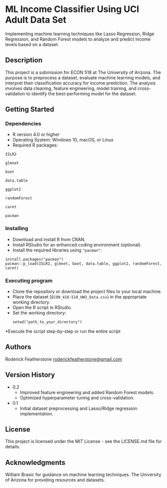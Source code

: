 # ML Income Classifier Using UCI Adult Data Set

Implementing machine learning techniques like Lasso Regression, Ridge Regression, and Random Forest models to analyze and predict income levels based on a dataset.

## Description

This project is a submission for ECON 518 at The University of Arizona. The purpose is to preprocess a dataset, evaluate machine learning models, and interpret their classification accuracy for income prediction. The analysis involves data cleaning, feature engineering, model training, and cross-validation to identify the best-performing model for the dataset.

## Getting Started

### Dependencies

* R version 4.0 or higher
* Operating System: Windows 10, macOS, or Linux
* Required R packages:
```
ISLR2
```
```
glmnet
```
```
boot
```
```
data.table
```
```
ggplot2
```
```
randomForest
```
```
caret
```
```
pacman
```

### Installing

* Download and install R from CRAN.
* Install RStudio for an enhanced coding environment (optional).
* Install the required libraries using ```"pacman"```:
```
install.packages("pacman")
pacman::p_load(ISLR2, glmnet, boot, data.table, ggplot2, randomForest, caret)
```

### Executing program

* Clone the repository or download the project files to your local machine.
* Place the dataset (```ECON_418-518_HW3_Data.csv```) in the appropriate working directory.
* Open the R script in RStudio.
* Set the working directory:
  ```
  setwd("path_to_your_directory")
  ```
*Execute the script step-by-step or run the entire script

## Authors

Roderick Featherstone
roderickfeatherstone@gmail.com

## Version History

* 0.2
    * Improved feature engineering and added Random Forest models.
    * Optimized hyperparameter tuning and cross-validation.
* 0.1
    * Initial dataset preprocessing and Lasso/Ridge regression implementation.

## License

This project is licensed under the MIT License - see the LICENSE.md file for details.

## Acknowledgments
William Brasic for guidance on machine learning techniques.
The University of Arizona for providing resources and datasets.
